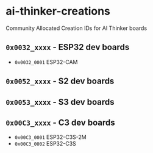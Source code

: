 
# ai-thinker-creations
Community Allocated Creation IDs for AI Thinker boards

## `0x0032_xxxx` - ESP32 dev boards
*  `0x0032_0001` ESP32-CAM

## `0x0052_xxxx` - S2 dev boards

## `0x0053_xxxx` - S3 dev boards

## `0x00C3_xxxx` - C3 dev boards
*  `0x00C3_0001` ESP32-C3S-2M
*  `0x00C3_0002` ESP32-C3S  
